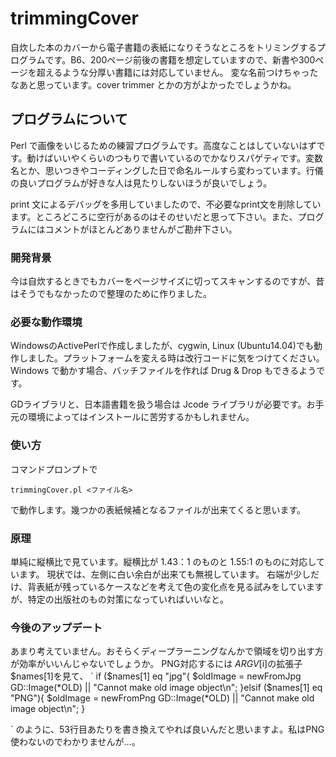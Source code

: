 # trimmingCover
自炊した本のカバーから電子書籍の表紙になりそうなところをトリミングするプログラムです。B6、200ページ前後の書籍を想定していますので、新書や300ページを超えるような分厚い書籍には対応していません。
変な名前つけちゃったなあと思っています。cover trimmer とかの方がよかったでしょうかね。
## プログラムについて
Perl で画像をいじるための練習プログラムです。高度なことはしていないはずです。動けばいいやくらいのつもりで書いているのでかなりスパゲティです。変数名とか、思いつきやコーディングした日で命名ルールすら変わっています。行儀の良いプログラムが好きな人は見たりしないほうが良いでしょう。


print 文によるデバッグを多用していましたので、不必要なprint文を削除しています。ところどころに空行があるのはそのせいだと思って下さい。また、プログラムにはコメントがほとんどありませんがご勘弁下さい。
### 開発背景
今は自炊するときでもカバーをページサイズに切ってスキャンするのですが、昔はそうでもなかったので整理のために作りました。
### 必要な動作環境
WindowsのActivePerlで作成しましたが、cygwin, Linux (Ubuntu14.04)でも動作しました。プラットフォームを変える時は改行コードに気をつけてください。
Windows で動かす場合、バッチファイルを作れば Drug & Drop もできるようです。

GDライブラリと、日本語書籍を扱う場合は Jcode ライブラリが必要です。お手元の環境によってはインストールに苦労するかもしれません。
### 使い方
コマンドプロンプトで

`trimmingCover.pl <ファイル名>` 


で動作します。幾つかの表紙候補となるファイルが出来てくると思います。
### 原理
単純に縦横比で見ています。縦横比が 1.43：1 のものと 1.55:1 のものに対応しています。
現状では、左側に白い余白が出来ても無視しています。
右端が少しだけ、背表紙が残っているケースなどを考えて色の変化点を見る試みをしていますが、特定の出版社のもの対策になっていればいいなと。
### 今後のアップデート
あまり考えていません。おそらくディープラーニングなんかで領域を切り出す方が効率がいいんじゃないでしょうか。
PNG対応するには $ARGV[$i]の拡張子 $names[1]を見て、
`
if ($names[1] eq "jpg"{
  $oldImage = newFromJpg GD::Image(\*OLD) || "Cannot make old image object\n";
}elsif ($names[1] eq "PNG"){
  $oldImage = newFromPng GD::Image(\*OLD) || "Cannot make old image object\n";
}

`
のように、53行目あたりを書き換えてやれば良いんだと思いますよ。私はPNG使わないのでわかりませんが…。

